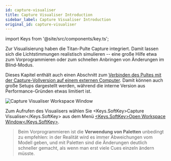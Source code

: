 ```yaml
---
id: capture-visualiser
title: Capture Visualiser Introduction
sidebar_label: Capture Visualiser Introduction
original_id: capture-visualiser
---
```


import Keys from '@site/src/components/key.ts';

Zur Visualisierung haben die Titan-Pulte Capture integriert. Damit
lassen sich die Lichtstimmungen realistisch simulieren -- eine große
Hilfe etwa zum Vorprogrammieren oder zum schnellen Anbringen von
Änderungen im Blind-Modus.

Dieses Kapitel enthält auch einen Abschnitt zum [Verbinden des Pultes mit
der Capture-Vollversion auf einem externen Computer](capture-visualiser/linking-the-console-to-stand-alone-capture.md). Damit können auch
große Setups dargestellt werden, während die interne Version aus
Performance-Gründen etwas limitiert ist. 

![Capture Visualiser Workspace Window](/docs/images/Capture-Visualiser-Workspace-Window.png)

Zum Aufrufen des Visualisers wählen Sie <Keys.SoftKey>Capture Visualiser</Keys.SoftKey> aus dem
Menü [<Keys.SoftKey>Open Workspace Window</Keys.SoftKey>](titan-basics/workspace-windows.md).

> Beim Vorprogrammieren ist die <strong>Verwendung von Paletten</strong> unbedingt zu empfehlen: in der Realität wird es immer Abweichungen vom Modell geben, und mit Paletten sind die Änderungen deutlich schneller gemacht, als wenn man erst viele Cues einzeln ändern müsste.